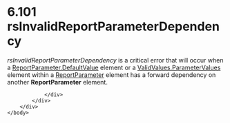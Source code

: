 <html dir="LTR" xmlns:mshelp="http://msdn.microsoft.com/mshelp" xmlns:ddue="http://ddue.schemas.microsoft.com/authoring/2003/5" xmlns:xlink="http://www.w3.org/1999/xlink" xmlns:tool="http://www.microsoft.com/tooltip">
    <head>
        <meta http-equiv="Content-Type" content="text/html; CHARSET=utf-8"></meta>
        <meta name="save" content="history"></meta>
        <title>6.101 rsInvalidReportParameterDependency</title>
        <xml>
            <mshelp:toctitle title="6.101 rsInvalidReportParameterDependency"></mshelp:toctitle>
            <mshelp:rltitle title="[MS-RDL]: rsInvalidReportParameterDependency"></mshelp:rltitle>
            <mshelp:keyword index="A" term="6008ba7c-0865-4c79-a39a-2b6e241c8eb9"></mshelp:keyword>
            <mshelp:attr name="DCSext.ContentType" value="open specification"></mshelp:attr>
            <mshelp:attr name="AssetID" value="6008ba7c-0865-4c79-a39a-2b6e241c8eb9"></mshelp:attr>
            <mshelp:attr name="TopicType" value="kbRef"></mshelp:attr>
            <mshelp:attr name="DCSext.Title" value="[MS-RDL]: rsInvalidReportParameterDependency" />
        </xml>
    </head>
    <body>
        <div id="header">
            <h1 class="heading">6.101 rsInvalidReportParameterDependency</h1>
        </div>
        <div id="mainSection">
            <div id="mainBody">
                <div id="allHistory" class="saveHistory"></div>
                <div id="sectionSection0" class="section" name="collapseableSection">
                    

<p><i>rsInvalidReportParameterDependency</i> is a critical
error that will occur when a <a href="8e66448d-9239-490c-8c81-5d4bce32e4d8.html">ReportParameter.DefaultValue</a>
element or a <a href="c4eaa375-0403-4ab5-bd3d-f9fd818675f8.html">ValidValues.ParameterValues</a>
element within a <a href="7c3f4c83-9172-48db-94c1-693295c5d623.html">ReportParameter</a>
element has a forward dependency on another <b>ReportParameter</b> element.</p>


                </div>
            </div>
        </div>
    </body>
</html>
